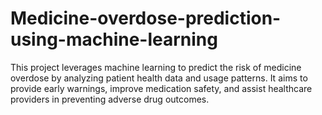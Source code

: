 # Medicine-overdose-prediction-using-machine-learning
This project leverages machine learning to predict the risk of medicine overdose by analyzing patient health data and usage patterns. It aims to provide early warnings, improve medication safety, and assist healthcare providers in preventing adverse drug outcomes.
